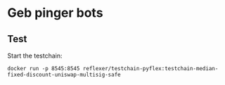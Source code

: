 # Geb pinger bots

## Test

Start the testchain:

```
docker run -p 8545:8545 reflexer/testchain-pyflex:testchain-median-fixed-discount-uniswap-multisig-safe
```
